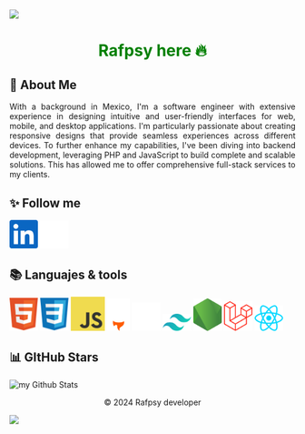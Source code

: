 <img src="https://i.pinimg.com/564x/0a/a0/3f/0aa03fe05673673cf1f45db2340b5096.jpg" align="center" >
 <h1 align="center" style="color: green"> Rafpsy here 🔥</h1>



 ## 💫 About Me
 
 <p align="justify">With a background in Mexico, I'm a software engineer with extensive experience in designing intuitive and user-friendly interfaces for web, mobile, and desktop applications. I'm particularly passionate about creating responsive designs that provide seamless experiences across different devices. To further enhance my capabilities, I've been diving into backend development, leveraging PHP and JavaScript to build complete and scalable solutions. This has allowed me to offer comprehensive full-stack services to my clients.</p>

 ## ✨ Follow me
 <div style="display:'flex'"> 
  <a src="www.linkedin.com/in/rafpsy-developer"><img src="/SocialMedia/linkedin.svg" width='50'></a>
  <a src="https://github.com/rafpsy"><img src="/SocialMedia/github-dark.svg" width='50'></a>
  </div>

 ## 📚 Languajes & tools
  <div style="display:'flex'"> 
  <img src="/tools/html5.svg" width='50'>
  <img src="/tools/css.svg" width='50'>
  <img src="/tools/javascript.svg" width='60'>
  <img src="/tools/astro_dark.svg" width='40'>
  <img src="/tools/bash_dark.svg" width='50'>
  <img src="/tools/tailwindcss.svg" width='50'>
  <img src="/tools/nodejs.svg" width='50'>
  <img src="/tools/laravel.svg" width='50'>
  <img src="/tools/react.svg" width='50'>
  </div>

    


 ## 📊 GItHub Stars

 <img align="center" src="https://github-readme-stats.vercel.app/api?username=rafpsy&include_all_commits=true&count_private=true&show_icons=true&line_height=20&title_color=124BB&icon_color=124BB&text_color=f1f0f0&bg_color=0,284c64,447d72" alt="my Github Stats"/>


<div class="footer">
  <p align="center">&copy; 2024 Rafpsy developer</p>
</div>

 ![](https://camo.githubusercontent.com/d29e12fc9dbe987a57f309d86d9b8f81b45c7d8e7a09d5217464f8893e8dc2a7/68747470733a2f2f63617073756c652d72656e6465722e76657263656c2e6170702f6170693f747970653d776176696e6726636f6c6f723d6772616469656e74266865696768743d36302673656374696f6e3d666f6f746572)
